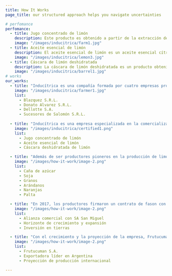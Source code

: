 ```yaml
---
title: How It Works
page_title: our structured approach helps you navigate uncertainties

# perfomance
perfomance:
  - title: Jugo concentrado de limón
    description: Este producto es obtenido a partir de la extracción del jugo de limón, mediante un proceso de evaporación del agua que contiene el jugo, hasta obtener un producto con un contenido de sólidos solubles de 400 gramos por litro.
    image: "/images/inducitrica/farm1.jpg"
  - title: Aceite esencial de limón
    description: El aceite esencial de limón es un aceite esencial cítrico obtenido de la cáscara de limón (Citrus limon). El aceite esencial de limón es un líquido amarillo pálido, con un aroma característico a limón.
    image: "/images/inducitrica/lemon3.jpg"
  - title: Cáscara de limón deshidratada
    description: La cáscara de limón deshidratada es un producto obtenido a partir de la cáscara de limón, mediante un proceso de deshidratación que permite conservar las propiedades organolépticas del limón.
    image: "/images/inducitrica/barrel1.jpg"
# works
our_works:
  - title: "Inducítrica es una compañía formada por cuatro empresas productoras de limón, ubicadas en el sur de la provincia de Tucumán, con más de 20 años de experiencia en el sector citrícola."
    image: "/images/inducitrica/farmer1.jpg"
    list:
      - Blazquez S.R.L.
      - Donato Alvarez S.R.L.
      - Dellotte S.A.
      - Sucesores de Salomón S.R.L.
  
  - title: "Inducítrica es una empresa especializada en la comercialización de productos industriales derivados del limón, los cuales pueden elaborarse tanto en su versión convencional como orgánica."
    image: "/images/inducitrica/certified1.png"
    list:
      - Jugo concentrado de limón
      - Aceite esencial de limón
      - Cáscara deshidratada de limón

  - title: "Además de ser productores pioneros en la producción de limón en el sur de la provincia, Inducítrica desarrolla otras actividades agrícolas como caña de azúcar, soja, granos, arándanos, naranjas, palta, entre otras."
    image: "/images/how-it-work/image-2.png"
    list:
      - Caña de azúcar
      - Soja
      - Granos
      - Arándanos
      - Naranjas
      - Palta

  - title: "En 2017, los productores firmaron un contrato de fason con la empresa citrícola más grande de Argentina, SA San Miguel, asegurando una alianza comercial estratégica de largo plazo."
    image: "/images/how-it-work/image-2.png"
    list:
      - Alianza comercial con SA San Miguel
      - Horizonte de crecimiento y expansión
      - Inversión en tierras

  - title: "Con el crecimiento y la proyección de la empresa, Frutucuman S.A. se ha consolidado como la exportadora más importante de frutas de Argentina, con planes de expansión y una gran proyección en la producción."
    image: "/images/how-it-work/image-2.png"
    list:
      - Frutucuman S.A.
      - Exportadora líder en Argentina
      - Proyección de producción internacional

---
```

